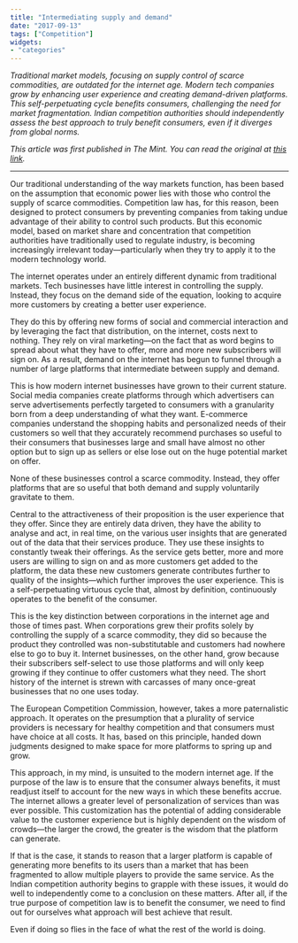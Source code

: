 ```yaml
---
title: "Intermediating supply and demand"
date: "2017-09-13"
tags: ["Competition"]
widgets: 
- "categories"
---
```


*Traditional market models, focusing on supply control of scarce commodities, are outdated for the internet age. Modern tech companies grow by enhancing user experience and creating demand-driven platforms. This self-perpetuating cycle benefits consumers, challenging the need for market fragmentation. Indian competition authorities should independently assess the best approach to truly benefit consumers, even if it diverges from global norms.*
<!--more-->
*This article was first published in The Mint. You can read the original at [this link](https://www.livemint.com/Opinion/AQdcVFEuUmLmgu6KlmGG3K/Intermediating-supply-and-demand.html).*

---

Our traditional understanding of the way markets function, has been based on the assumption that economic power lies with those who control the supply of scarce commodities. Competition law has, for this reason, been designed to protect consumers by preventing companies from taking undue advantage of their ability to control such products. But this economic model, based on market share and concentration that competition authorities have traditionally used to regulate industry, is becoming increasingly irrelevant today—particularly when they try to apply it to the modern technology world.

The internet operates under an entirely different dynamic from traditional markets. Tech businesses have little interest in controlling the supply. Instead, they focus on the demand side of the equation, looking to acquire more customers by creating a better user experience.

They do this by offering new forms of social and commercial interaction and by leveraging the fact that distribution, on the internet, costs next to nothing. They rely on viral marketing—on the fact that as word begins to spread about what they have to offer, more and more new subscribers will sign on. As a result, demand on the internet has begun to funnel through a number of large platforms that intermediate between supply and demand.

This is how modern internet businesses have grown to their current stature. Social media companies create platforms through which advertisers can serve advertisements perfectly targeted to consumers with a granularity born from a deep understanding of what they want. E-commerce companies understand the shopping habits and personalized needs of their customers so well that they accurately recommend purchases so useful to their consumers that businesses large and small have almost no other option but to sign up as sellers or else lose out on the huge potential market on offer.

None of these businesses control a scarce commodity. Instead, they offer platforms that are so useful that both demand and supply voluntarily gravitate to them.

Central to the attractiveness of their proposition is the user experience that they offer. Since they are entirely data driven, they have the ability to analyse and act, in real time, on the various user insights that are generated out of the data that their services produce. They use these insights to constantly tweak their offerings. As the service gets better, more and more users are willing to sign on and as more customers get added to the platform, the data these new customers generate contributes further to quality of the insights—which further improves the user experience. This is a self-perpetuating virtuous cycle that, almost by definition, continuously operates to the benefit of the consumer.

This is the key distinction between corporations in the internet age and those of times past. When corporations grew their profits solely by controlling the supply of a scarce commodity, they did so because the product they controlled was non-substitutable and customers had nowhere else to go to buy it. Internet businesses, on the other hand, grow because their subscribers self-select to use those platforms and will only keep growing if they continue to offer customers what they need. The short history of the internet is strewn with carcasses of many once-great businesses that no one uses today.

The European Competition Commission, however, takes a more paternalistic approach. It operates on the presumption that a plurality of service providers is necessary for healthy competition and that consumers must have choice at all costs. It has, based on this principle, handed down judgments designed to make space for more platforms to spring up and grow.

This approach, in my mind, is unsuited to the modern internet age. If the purpose of the law is to ensure that the consumer always benefits, it must readjust itself to account for the new ways in which these benefits accrue. The internet allows a greater level of personalization of services than was ever possible. This customization has the potential of adding considerable value to the customer experience but is highly dependent on the wisdom of crowds—the larger the crowd, the greater is the wisdom that the platform can generate.

If that is the case, it stands to reason that a larger platform is capable of generating more benefits to its users than a market that has been fragmented to allow multiple players to provide the same service. As the Indian competition authority begins to grapple with these issues, it would do well to independently come to a conclusion on these matters. After all, if the true purpose of competition law is to benefit the consumer, we need to find out for ourselves what approach will best achieve that result.

Even if doing so flies in the face of what the rest of the world is doing.


